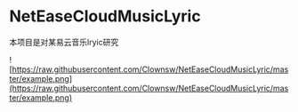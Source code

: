 # NetEaseCloudMusicLyric
本项目是对某易云音乐lryic研究

![https://raw.githubusercontent.com/Clownsw/NetEaseCloudMusicLyric/master/example.png](https://raw.githubusercontent.com/Clownsw/NetEaseCloudMusicLyric/master/example.png)
